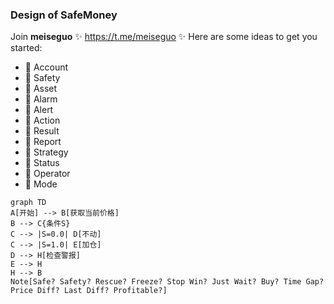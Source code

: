 ### Design of SafeMoney

Join **meiseguo** ✨ https://t.me/meiseguo ✨
Here are some ideas to get you started:

- 🌱 Account
- 🌱 Safety
- 🌱 Asset
- 🌱 Alarm
- 🌱 Alert
- 🌱 Action
- 🌱 Result
- 🌱 Report
- 🌱 Strategy
- 🌱 Status
- 🌱 Operator
- 🌱 Mode

```mermaid
graph TD
A[开始] --> B[获取当前价格]
B --> C{条件S}
C --> |S=0.0| D[不动]
C --> |S=1.0| E[加仓]
D --> H[检查警报]
E --> H
H --> B
Note[Safe? Safety? Rescue? Freeze? Stop Win? Just Wait? Buy? Time Gap? Price Diff? Last Diff? Profitable?]
```
